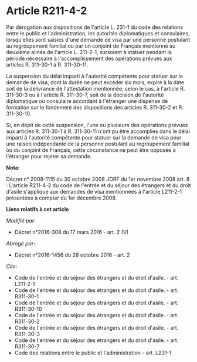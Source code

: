 # Article R211-4-2

Par dérogation aux dispositions de l'article L. 231-1 du code des relations entre le public et l'administration, les
autorités diplomatiques et consulaires, lorsqu'elles sont saisies d'une demande de visa par une personne postulant au
regroupement familial ou par un conjoint de Français mentionné au deuxième alinéa de l'article L. 211-2-1, sursoient à
statuer pendant la période nécessaire à l'accomplissement des opérations prévues aux articles R. 311-30-1 à R. 311-30-11. 

La suspension du délai imparti à l'autorité compétente pour statuer sur la demande de visa, dont la durée ne peut excéder six
mois, expire à la date soit de la délivrance de l'attestation mentionnée, selon le cas, à l'article R. 311-30-3 ou à
l'article R. 311-30-7, soit de la décision de l'autorité diplomatique ou consulaire accordant à l'étranger une dispense de
formation sur le fondement des dispositions des articles R. 311-30-2 et R. 311-30-10. 

Si, en dépit de cette suspension, l'une ou plusieurs des opérations prévues aux articles R. 311-30-1 à R. 311-30-11 n'ont pu
être accomplies dans le délai imparti à l'autorité compétente pour statuer sur la demande de visa pour une raison
indépendante de la personne postulant au regroupement familial ou du conjoint de Français, cette circonstance ne peut être
opposée à l'étranger pour rejeter sa demande.

**Nota:**

Décret n° 2008-1115 du 30 octobre 2008 JORF du 1er novembre 2008 art. 8 : L'article R211-4-2 du code de l'entrée et du séjour
des étrangers et du droit d'asile s'applique aux demandes de visa mentionnées à l'article L211-2-1 présentées à compter du
1er décembre 2008.

**Liens relatifs à cet article**

_Modifié par_:

  - Décret n°2016-308 du 17 mars 2016 - art. 2 (V)

_Abrogé par_:

  - Décret n°2016-1456 du 28 octobre 2016 - art. 2

_Cite_:

  - Code de l'entrée et du séjour des étrangers et du droit d'asile. - art. L211-2-1
  - Code de l'entrée et du séjour des étrangers et du droit d'asile. - art. R311-30-1
  - Code de l'entrée et du séjour des étrangers et du droit d'asile. - art. R311-30-10
  - Code de l'entrée et du séjour des étrangers et du droit d'asile. - art. R311-30-2
  - Code de l'entrée et du séjour des étrangers et du droit d'asile. - art. R311-30-3
  - Code de l'entrée et du séjour des étrangers et du droit d'asile. - art. R311-30-7
  - Code des relations entre le public et l'administration - art. L231-1
